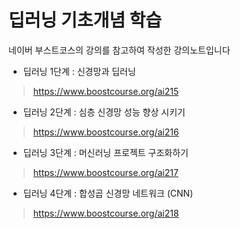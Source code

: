 # 딥러닝 기초개념 학습

네이버 부스트코스의 강의를 참고하여 작성한 강의노트입니다

* 딥러닝 1단계 : 신경망과 딥러닝

> https://www.boostcourse.org/ai215

* 딥러닝 2단계 : 심층 신경망 성능 향상 시키기

> https://www.boostcourse.org/ai216

* 딥러닝 3단계 : 머신러닝 프로젝트 구조화하기

> https://www.boostcourse.org/ai217

* 딥러닝 4단계 : 합성곱 신경망 네트워크 (CNN)

> https://www.boostcourse.org/ai218
